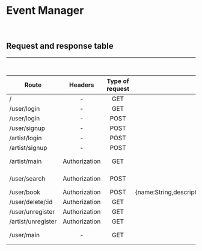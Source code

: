 # Event Manager

<br />

## Request and response table

___

<br />


|  Route    |        Headers           | Type of request  |       Data              |  Response  |
| --------- |:---------------:|:-----------------:|:-----------------------:|:----------:|
| /| - | GET |        -          |     Welcome message |
| /user/login | - | GET | - | {message:"please login to continue"} | 
| /user/login |        -         | POST | {name:String,passwd:String} | {token:String,name:String}|
| /user/signup |        -        |POST | {name:String,passwd:String,confirm:String} | {token:String,name:String}|
| /artist/login |        -        | POST | {name:String,passwd:String} | {token:String,name:String}|
| /artist/signup |        -      | POST | {name:String,passwd:String,confirm:String} | {token:String,name:String}|
| /artist/main |        Authorization    | GET | - | {bookings:{user:String,description:String,date:String,time:String,address:String}} | 
| /user/search |         Authorization       | POST | {query:String} | {name:String,type:String,bookings:[booking]rate:Number,location:String} | 
| /user/book |        Authorization      | POST | {name:String,description:String,artist:String,id:String,date:dd/mm/yy,time:String,address:String} | {message:"Event has been booked"}|
| /user/delete/:id |        Authorization|        GET |  id of artist as GET parameter | {message:"Event booking is cancelled"} |
| /user/unregister | Authorization | GET |  -  | redirected to welcome page |
| /artist/unregister | Authorization | GET |  -  | redirected to welcome page  |
| /user/main | - | GET | - |  { data: [ {name:String,type:String,bookings:[booking]rate:Number,location:String} ]  }|